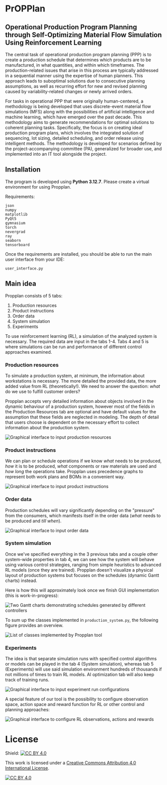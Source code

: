 # PrOPPlan #

## Operational Production Program Planning through Self-Optimizing Material Flow Simulation Using Reinforcement Learning ##

The central task of operational production program planning (PPP) is to create a production schedule that determines which products are to be manufactured, in what quantities, and within which timeframes.
The production-related issues that arise in this process are typically addressed in a sequential manner using the expertise of human planners.
This approach leads to suboptimal solutions due to consecutive planning assumptions, as well as recurring effort for new and revised planning caused by variability-related changes or newly arrived orders.

For tasks in operational PPP that were originally human-centered, a methodology is being developed that uses discrete-event material flow simulations (MFS) along with the possibilities of artificial intelligence and machine learning, which have emerged over the past decade. This methodology aims to generate recommendations for optimal solutions to coherent planning tasks.
Specifically, the focus is on creating ideal production program plans, which involves the integrated solution of sequencing, lot sizing, detailed scheduling, and order release using intelligent methods.
The methodology is developed for scenarios defined by the project-accompanying committee (PA), generalized for broader use, and implemented into an IT tool alongside the project.

## Installation ##

The program is developed using __Python 3.12.7__. Please create a virtual environment for using Propplan.

Requirements:

```
json
numpy
matplotlib
PyQt5
gymnasium
torch
nevergrad
ray
seaborn
tensorboard
```

Once the requirements are installed, you should be able to run the main user interface from your IDE:

```
user_interface.py
```

## Main idea ##

Propplan consists of 5 tabs:

1) Production resources
2) Product instructions
3) Order data
4) System simulation
5) Experiments

To use reinforcement learning (RL), a simulation of the analyzed system is necessary. The required data are input in the tabs 1-4. Tabs 4 and 5 is where simulations can be run and performance of different control approaches examined.

### Production resources ###

To simulate a production system, at minimum, the information about workstations is necessary. The more detailed the provided data, the more added value from RL (theoretically!). We need to answer the question: _what_ do we use to fulfill customer orders?

Propplan accepts very detailed information about objects involved in the dynamic behaviour of a production system, however most of the fields in the Production Resources tab are optional and have default values for the assumption that these fields are neglected in modeling. The depth of detail that users choose is dependent on the necessary effort to collect information about the production system.

![Graphical interface to input production resources](software_design/Tab_1.png)

### Product instructions ###

We can plan or schedule operations if we know _what_ needs to be produced, _how_ it is to be produced, _what_ components or raw materials are used and _how long_ the operations take. Propplan uses precedence graphs to represent both work plans and BOMs in a convenient way.

![Graphical interface to input product instructions](software_design/Tab_2.png)

### Order data ###

Production schedules will vary significantly depending on the "pressure" from the consumers, which manifests itself in the order data (_what_ needs to be produced and _till when_).

![Graphical interface to input order data](software_design/Tab_3.png)

### System simulation ###

Once we've specified everything in the 3 previous tabs and a couple other system-wide properties in tab 4, we can see how the system will behave using various control strategies, ranging from simple heuristics to advanced RL models (once they are trained). Propplan doesn't visualize a physical layout of production systems but focuses on the schedules (dynamic Gantt charts) instead.

Here is how this will approximately look once we finish GUI implementation (this is work-in-progress):

![Two Gantt charts demonstrating schedules generated by different controllers](software_design/Sim1_Sim2.png)

To sum up the classes implemented in ```production_system.py```, the following figure provides an overview.

![List of classes implemented by Propplan tool](software_design/class_list.png)

### Experiments ###

The idea is that separate simulation runs with specified control algorithms or models can be played in the tab 4 (System simulation), whereas tab 5 (Experiments) will use said simulation environment hundreds of thousands if not millions of times to train RL models. AI optimization tab will also keep track of training runs.

![Graphical interface to input experiment run configurations](software_design/Tab_5.png)

A special feature of our tool is the possibility to configure observation space, action space and reward function for RL or other control and planning approaches:

![Graphical interface to configure RL observations, actions and rewards](software_design/config.png)

# License #

Shield: [![CC BY 4.0][cc-by-shield]][cc-by]

This work is licensed under a
[Creative Commons Attribution 4.0 International License][cc-by].

[![CC BY 4.0][cc-by-image]][cc-by]

[cc-by]: http://creativecommons.org/licenses/by/4.0/
[cc-by-image]: https://i.creativecommons.org/l/by/4.0/88x31.png
[cc-by-shield]: https://img.shields.io/badge/License-CC%20BY%204.0-lightgrey.svg
